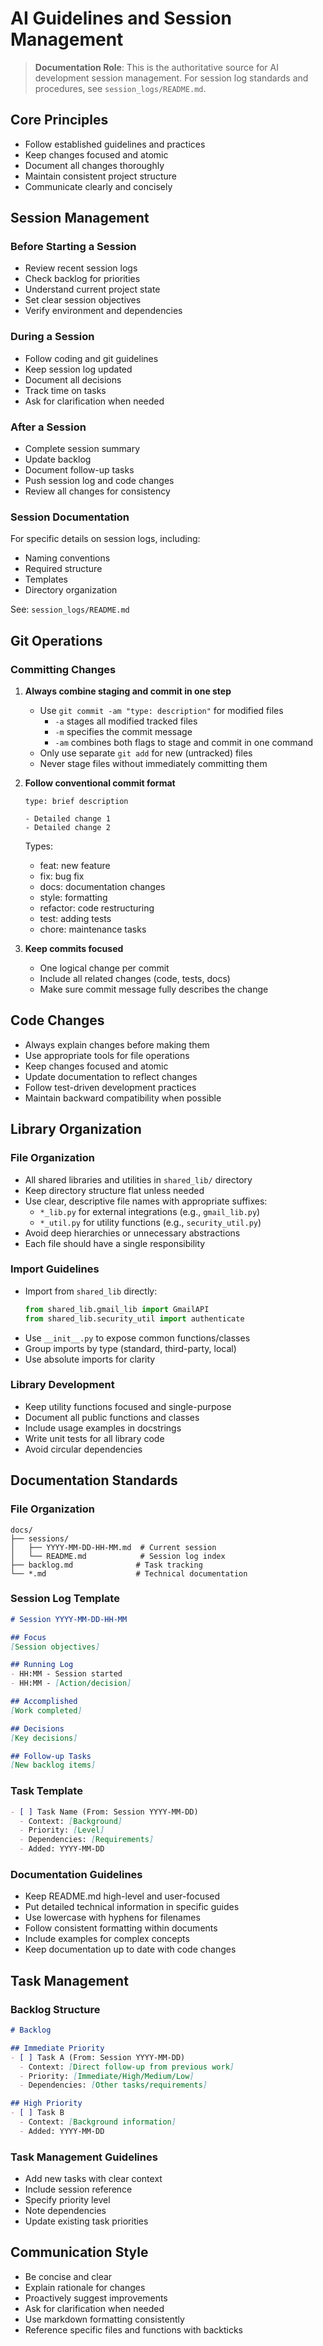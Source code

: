 # AI Guidelines and Session Management

> **Documentation Role**: This is the authoritative source for AI development session management. For session log standards and procedures, see `session_logs/README.md`.

## Core Principles
- Follow established guidelines and practices
- Keep changes focused and atomic
- Document all changes thoroughly
- Maintain consistent project structure
- Communicate clearly and concisely

## Session Management

### Before Starting a Session
- Review recent session logs
- Check backlog for priorities
- Understand current project state
- Set clear session objectives
- Verify environment and dependencies

### During a Session
- Follow coding and git guidelines
- Keep session log updated
- Document all decisions
- Track time on tasks
- Ask for clarification when needed

### After a Session
- Complete session summary
- Update backlog
- Document follow-up tasks
- Push session log and code changes
- Review all changes for consistency

### Session Documentation
For specific details on session logs, including:
- Naming conventions
- Required structure
- Templates
- Directory organization

See: `session_logs/README.md`

## Git Operations

### Committing Changes
1. **Always combine staging and commit in one step**
   - Use `git commit -am "type: description"` for modified files
     - `-a` stages all modified tracked files
     - `-m` specifies the commit message
     - `-am` combines both flags to stage and commit in one command
   - Only use separate `git add` for new (untracked) files
   - Never stage files without immediately committing them

2. **Follow conventional commit format**
   ```
   type: brief description

   - Detailed change 1
   - Detailed change 2
   ```
   Types:
   - feat: new feature
   - fix: bug fix
   - docs: documentation changes
   - style: formatting
   - refactor: code restructuring
   - test: adding tests
   - chore: maintenance tasks

3. **Keep commits focused**
   - One logical change per commit
   - Include all related changes (code, tests, docs)
   - Make sure commit message fully describes the change

## Code Changes
- Always explain changes before making them
- Use appropriate tools for file operations
- Keep changes focused and atomic
- Update documentation to reflect changes
- Follow test-driven development practices
- Maintain backward compatibility when possible

## Library Organization

### File Organization
- All shared libraries and utilities in `shared_lib/` directory
- Keep directory structure flat unless needed
- Use clear, descriptive file names with appropriate suffixes:
  - `*_lib.py` for external integrations (e.g., `gmail_lib.py`)
  - `*_util.py` for utility functions (e.g., `security_util.py`)
- Avoid deep hierarchies or unnecessary abstractions
- Each file should have a single responsibility

### Import Guidelines
- Import from `shared_lib` directly:
  ```python
  from shared_lib.gmail_lib import GmailAPI
  from shared_lib.security_util import authenticate
  ```
- Use `__init__.py` to expose common functions/classes
- Group imports by type (standard, third-party, local)
- Use absolute imports for clarity

### Library Development
- Keep utility functions focused and single-purpose
- Document all public functions and classes
- Include usage examples in docstrings
- Write unit tests for all library code
- Avoid circular dependencies

## Documentation Standards

### File Organization
```
docs/
├── sessions/
│   ├── YYYY-MM-DD-HH-MM.md  # Current session
│   └── README.md            # Session log index
├── backlog.md              # Task tracking
└── *.md                    # Technical documentation
```

### Session Log Template
```markdown
# Session YYYY-MM-DD-HH-MM

## Focus
[Session objectives]

## Running Log
- HH:MM - Session started
- HH:MM - [Action/decision]

## Accomplished
[Work completed]

## Decisions
[Key decisions]

## Follow-up Tasks
[New backlog items]
```

### Task Template
```markdown
- [ ] Task Name (From: Session YYYY-MM-DD)
  - Context: [Background]
  - Priority: [Level]
  - Dependencies: [Requirements]
  - Added: YYYY-MM-DD
```

### Documentation Guidelines
- Keep README.md high-level and user-focused
- Put detailed technical information in specific guides
- Use lowercase with hyphens for filenames
- Follow consistent formatting within documents
- Include examples for complex concepts
- Keep documentation up to date with code changes

## Task Management

### Backlog Structure
```markdown
# Backlog

## Immediate Priority
- [ ] Task A (From: Session YYYY-MM-DD)
  - Context: [Direct follow-up from previous work]
  - Priority: [Immediate/High/Medium/Low]
  - Dependencies: [Other tasks/requirements]

## High Priority
- [ ] Task B
  - Context: [Background information]
  - Added: YYYY-MM-DD
```

### Task Management Guidelines
- Add new tasks with clear context
- Include session reference
- Specify priority level
- Note dependencies
- Update existing task priorities

## Communication Style
- Be concise and clear
- Explain rationale for changes
- Proactively suggest improvements
- Ask for clarification when needed
- Use markdown formatting consistently
- Reference specific files and functions with backticks

